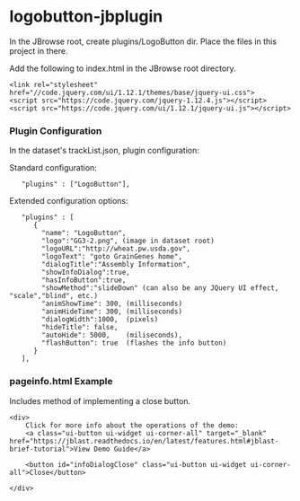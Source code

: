 # logobutton-jbplugin

In the JBrowse root, create plugins/LogoButton dir.  Place the files in this project in there.

Add the following to index.html in the JBrowse root directory.
```
<link rel="stylesheet" href="//code.jquery.com/ui/1.12.1/themes/base/jquery-ui.css">
<script src="https://code.jquery.com/jquery-1.12.4.js"></script>
<script src="https://code.jquery.com/ui/1.12.1/jquery-ui.js"></script>
```

### Plugin Configuration

In the dataset's trackList.json, plugin configuration:

Standard configuration:
```
   "plugins" : ["LogoButton"],
```

Extended configuration options:
```
   "plugins" : [
      {
        "name": "LogoButton",
        "logo":"GG3-2.png", (image in dataset root)
        "logoURL":"http://wheat.pw.usda.gov",
        "logoText": "goto GrainGenes home",
        "dialogTitle":"Assembly Information",
        "showInfoDialog":true,
        "hasInfoButton":true,
        "showMethod":"slideDown" (can also be any JQuery UI effect, "scale","blind", etc.)
        "animShowTime": 300, (milliseconds)
        "animHideTime": 300, (milliseconds)
        "dialogWidth":1000,  (pixels)
        "hideTitle": false,
        "autoHide": 5000,    (miliseconds),
		"flashButton": true  (flashes the info button)
      }
   ],
```
### pageinfo.html Example
Includes method of implementing a close button.
```
<div>
    Click for more info about the operations of the demo: 
    <a class="ui-button ui-widget ui-corner-all" target="_blank" href="https://jblast.readthedocs.io/en/latest/features.html#jblast-brief-tutorial">View Demo Guide</a>

    <button id="infoDialogClose" class="ui-button ui-widget ui-corner-all">Close</button>

</div>
```
